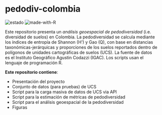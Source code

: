 # pedodiv-colombia

![estado](https://img.shields.io/badge/estado-en_progreso-lightgrey&?style=for-the-badge&color=%23EEC900) ![made-with-R](https://img.shields.io/badge/R-276DC3?style=for-the-badge&logo=r&logoColor=white)

Este repositorio presenta un *análisis geoespacial de pedodiversidad* (i.e. diversidad de suelos) en Colombia. La pedodiversidad se calcula mediante los índices de entropía de Shannon (H') y Gao (Q), con base en distancias taxonómicas-jerárquicas y proporciones de los suelos reportados dentro de polígonos de unidades cartográficas de suelos (UCS). La fuente de datos es el Instituto Geográfico Agustin Codazzi (IGAC). Los scripts usan el lenguaje de programación R. 

**Este repositorio contiene**:
- Presentación del proyecto
- Conjunto de datos (para pruebas) de UCS
- Script para la carga masiva de datos de UCS via API
- Script para la estimación de métricas de pedodiversidad 
- Script para el análisis geoespacial de la pedodiversidad
- Figuras
